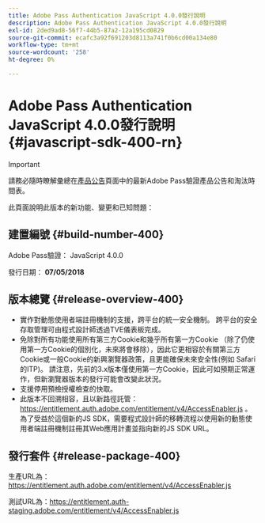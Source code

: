 ```yaml
---
title: Adobe Pass Authentication JavaScript 4.0.0發行說明
description: Adobe Pass Authentication JavaScript 4.0.0發行說明
exl-id: 2ded9ad8-56f7-44b5-87a2-12a195cd0829
source-git-commit: ecafc3a92f691203d8113a741f0b6cd00a134e80
workflow-type: tm+mt
source-wordcount: '258'
ht-degree: 0%

---
```


# Adobe Pass Authentication JavaScript 4.0.0發行說明 {#javascript-sdk-400-rn}

>[!IMPORTANT]
>
> 請務必隨時瞭解彙總在[產品公告](/help/authentication/product-announcements.md)頁面中的最新Adobe Pass驗證產品公告和淘汰時間表。

此頁面說明此版本的新功能、變更和已知問題：

## 建置編號 {#build-number-400}

Adobe Pass驗證： JavaScript 4.0.0

發行日期： **07/05/2018**

## 版本總覽 {#release-overview-400}

* 實作對動態使用者端註冊機制的支援，跨平台的統一安全機制。 跨平台的安全存取管理可由程式設計師透過TVE儀表板完成。
* 免除對所有功能使用所有第三方Cookie和幾乎所有第一方Cookie （除了仍使用第一方Cookie的個別化，未來將會移除），因此它更相容於有關第三方Cookie或一般Cookie的新興瀏覽器政策，且更能確保未來安全性(例如 Safari的ITP)。 請注意，先前的3.x版本僅使用第一方Cookie，因此可如預期正常運作，但新瀏覽器版本的發行可能會改變此狀況。
* 支援停用預檢授權檢查的快取。
* 此版本不回溯相容，且以新路徑託管： https://entitlement.auth.adobe.com/entitlement/v4/AccessEnabler.js 。 為了受益於這個新的JS SDK，需要程式設計師的移轉流程以使用新的動態使用者端註冊機制註冊其Web應用計畫並指向新的JS SDK URL。

## 發行套件 {#release-package-400}

生產URL為： https://entitlement.auth.adobe.com/entitlement/v4/AccessEnabler.js

測試URL為：https://entitlement.auth-staging.adobe.com/entitlement/v4/AccessEnabler.js
